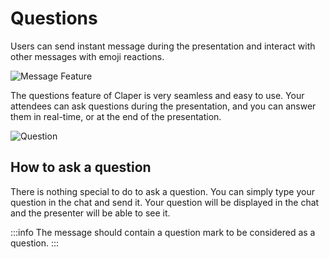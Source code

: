 # Questions

Users can send instant message during the presentation and interact with other messages with emoji reactions.

![Message Feature](/messages.png)

The questions feature of Claper is very seamless and easy to use. Your attendees can ask questions during the presentation, and you can answer them in real-time, or at the end of the presentation.

![Question](/usage/qa/question.png)

## How to ask a question

There is nothing special to do to ask a question. You can simply type your question in the chat and send it. Your question will be displayed in the chat and the presenter will be able to see it.

:::info
The message should contain a question mark to be considered as a question.
:::
